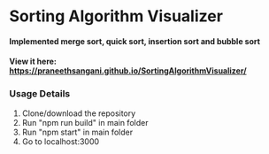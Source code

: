 # Sorting Algorithm Visualizer
####  Implemented merge sort, quick sort, insertion sort and bubble sort
#### View it here: https://praneethsangani.github.io/SortingAlgorithmVisualizer/

### Usage Details
1. Clone/download the repository
2. Run "npm run build" in main folder
3. Run "npm start" in main folder
4. Go to localhost:3000
